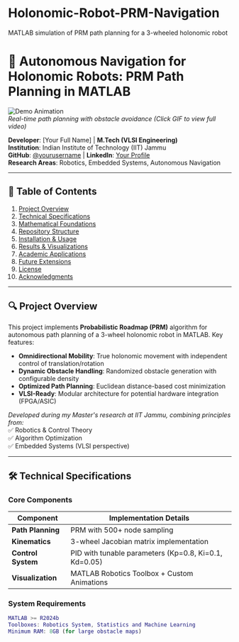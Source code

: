 # Holonomic-Robot-PRM-Navigation
MATLAB simulation of PRM path planning for a 3-wheeled holonomic robot

# 🌟 Autonomous Navigation for Holonomic Robots: PRM Path Planning in MATLAB

![Demo Animation](images/demo_optimized.gif)  
*Real-time path planning with obstacle avoidance (Click GIF to view full video)*

**Developer**: [Your Full Name] | **M.Tech (VLSI Engineering)**  
**Institution**: Indian Institute of Technology (IIT) Jammu  
**GitHub**: [@yourusername](https://github.com/yourusername) | **LinkedIn**: [Your Profile](https://linkedin.com/in/yourprofile)  
**Research Areas**: Robotics, Embedded Systems, Autonomous Navigation  

---

## 📌 Table of Contents
1. [Project Overview](#-project-overview)
2. [Technical Specifications](#-technical-specifications)
3. [Mathematical Foundations](#-mathematical-foundations)
4. [Repository Structure](#-repository-structure)
5. [Installation & Usage](#-installation--usage)
6. [Results & Visualizations](#-results--visualizations)
7. [Academic Applications](#-academic-applications)
8. [Future Extensions](#-future-extensions)
9. [License](#-license)
10. [Acknowledgments](#-acknowledgments)

---

## 🔍 Project Overview
This project implements **Probabilistic Roadmap (PRM)** algorithm for autonomous path planning of a 3-wheel holonomic robot in MATLAB. Key features:

- **Omnidirectional Mobility**: True holonomic movement with independent control of translation/rotation
- **Dynamic Obstacle Handling**: Randomized obstacle generation with configurable density
- **Optimized Path Planning**: Euclidean distance-based cost minimization
- **VLSI-Ready**: Modular architecture for potential hardware integration (FPGA/ASIC)

*Developed during my Master's research at IIT Jammu, combining principles from:*  
✅ Robotics & Control Theory  
✅ Algorithm Optimization  
✅ Embedded Systems (VLSI perspective)  

---

## 🛠️ Technical Specifications

### Core Components
| **Component**       | **Implementation Details**               |
|----------------------|------------------------------------------|
| **Path Planning**    | PRM with 500+ node sampling              |
| **Kinematics**       | 3-wheel Jacobian matrix implementation   |
| **Control System**   | PID with tunable parameters (Kp=0.8, Ki=0.1, Kd=0.05) |
| **Visualization**    | MATLAB Robotics Toolbox + Custom Animations |

### System Requirements
```matlab
MATLAB >= R2024b
Toolboxes: Robotics System, Statistics and Machine Learning
Minimum RAM: 8GB (for large obstacle maps)
